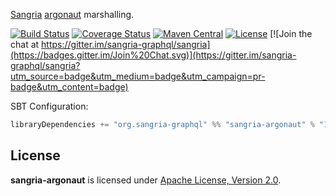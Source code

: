 [Sangria](http://sangria-graphql.org/) [argonaut](http://argonaut.io) marshalling.

[![Build Status](https://travis-ci.org/sangria-graphql/sangria-argonaut.svg?branch=master)](https://travis-ci.org/sangria-graphql/sangria-argonaut) [![Coverage Status](http://coveralls.io/repos/sangria-graphql/sangria-argonaut/badge.svg?branch=master&service=github)](http://coveralls.io/github/sangria-graphql/sangria-argonaut?branch=master) [![Maven Central](https://maven-badges.herokuapp.com/maven-central/org.sangria-graphql/sangria-argonaut_2.11/badge.svg)](https://maven-badges.herokuapp.com/maven-central/org.sangria-graphql/sangria-argonaut_2.11) [![License](http://img.shields.io/:license-Apache%202-brightgreen.svg)](http://www.apache.org/licenses/LICENSE-2.0.txt) [![Join the chat at https://gitter.im/sangria-graphql/sangria](https://badges.gitter.im/Join%20Chat.svg)](https://gitter.im/sangria-graphql/sangria?utm_source=badge&utm_medium=badge&utm_campaign=pr-badge&utm_content=badge)

SBT Configuration:

```scala
libraryDependencies += "org.sangria-graphql" %% "sangria-argonaut" % "1.0.0"
```

## License

**sangria-argonaut** is licensed under [Apache License, Version 2.0](http://www.apache.org/licenses/LICENSE-2.0).
